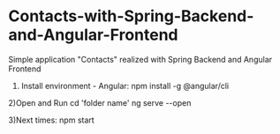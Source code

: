# Contacts-with-Spring-Backend-and-Angular-Frontend
Simple application "Contacts" realized with Spring Backend and Angular Frontend

1) Install environment - Angular:
  npm install -g @angular/cli
  
2)Open and Run
  cd 'folder name'
  ng serve --open
  
3)Next times:
  npm start
